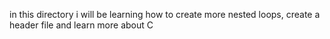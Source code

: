 in this directory i will be learning how to create more nested loops, create a header file and learn more about C
